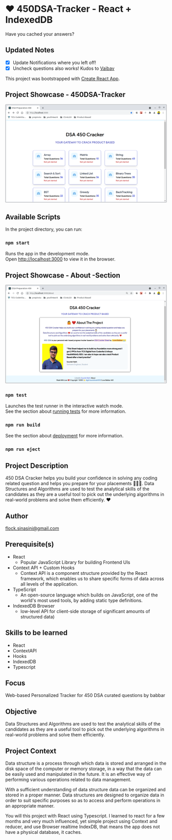 # ❤️ 450DSA-Tracker - React + IndexedDB
Have you cached your answers?


## Updated Notes
- [X] Update Notifications where you left off!
- [X] Uncheck questions  also works! Kudos to [Vaibav](https://github.com/vaibhavmehra9)

This project was bootstrapped with [Create React App](https://github.com/facebook/create-react-app).

## Project Showcase - 450DSA-Tracker
![HomePage](./git-assets/450-dsa.png)

## Available Scripts

In the project directory, you can run:

### `npm start`

Runs the app in the development mode.\
Open [http://localhost:3000](http://localhost:3000) to view it in the browser.

## Project Showcase - About -Section
![AboutPage](./git-assets/about.png)

### `npm test`

Launches the test runner in the interactive watch mode.\
See the section about [running tests](https://facebook.github.io/create-react-app/docs/running-tests) for more information.

### `npm run build`
See the section about [deployment](https://facebook.github.io/create-react-app/docs/deployment) for more information.

### `npm run eject`

## Project Description

450 DSA Cracker helps you build your confidence in solving any coding related question and helps you prepare for your placements 👨🏻‍🎓.
Data Structures and Algorithms are used to test the analytical skills of the candidates as they are a useful tool to pick out the underlying algorithms in real-world problems and solve them efficiently. ❤️

## Author

flock.sinasini@gmail.com


## **Prerequisite(s)**

* React
    - Popular JavaScript Library for building Frontend UIs
* Context API + Custom Hooks
    -   Context API is a component structure provided by the React framework, which enables us to share specific forms of data across all levels of the application.
* TypeScript
    - An open-source language which builds on JavaScript, one of the world's most used tools, by adding static type definitions.
* IndexedDB Browser
    - low-level API for client-side storage of significant amounts of structured data)

## **Skills to be learned**

* React
* ContextAPI
* Hooks
* IndexedDB
* Typescript

## **Focus** 

Web-based Personalized Tracker for 450 DSA curated questions by babbar


## **Objective** 

Data Structures and Algorithms are used to test the analytical skills of the candidates as they are a useful tool to pick out the underlying algorithms in real-world problems and solve them efficiently.


## Project Context 

Data structure is a process through which data is stored and arranged in the disk space of the computer or memory storage, in a way that the data can be easily used and manipulated in the future. It is an effective way of performing various operations related to data management.
<br>

With a sufficient understanding of data structure data can be organized and stored in a proper manner. Data structures are designed to organize data in order to suit specific purposes so as to access and perform operations in an appropriate manner.
<br>

You will this project with React using Typescript. I learned to react for a few months and very much influenced, yet simple project using Context and reducer, and use Browser realtime IndexDB, that means the app does not have a physical database, it caches.




